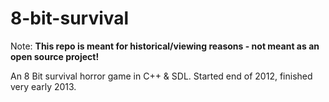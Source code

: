 8-bit-survival
==============

Note: <b>This repo is meant for historical/viewing reasons - not meant as an open source project!</b>

An 8 Bit survival horror game in C++ &amp; SDL.  Started end of 2012, finished very early 2013.

